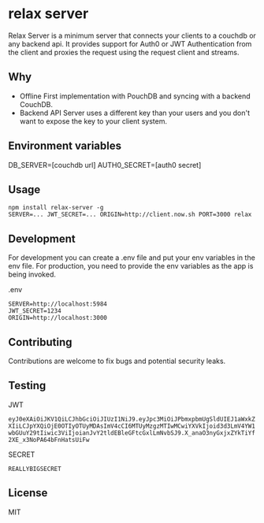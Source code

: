 # relax server

Relax Server is a minimum server that connects your clients to a couchdb or any backend api. It provides support for Auth0 or JWT Authentication from the client and proxies the request using the request client and streams.

## Why

* Offline First implementation with PouchDB and syncing with a backend CouchDB.
* Backend API Server uses a different key than your users and you don't want to expose
the key to your client system.

## Environment variables

DB_SERVER=[couchdb url]
AUTH0_SECRET=[auth0 secret]

## Usage

```
npm install relax-server -g
SERVER=... JWT_SECRET=... ORIGIN=http://client.now.sh PORT=3000 relax
```

## Development

For development you can create a .env file and put your env variables in
the env file. For production, you need to provide the env variables as the
app is being invoked.

.env

```
SERVER=http://localhost:5984
JWT_SECRET=1234
ORIGIN=http://localhost:3000
```


## Contributing

Contributions are welcome to fix bugs and potential security leaks.

## Testing

JWT

`eyJ0eXAiOiJKV1QiLCJhbGciOiJIUzI1NiJ9.eyJpc3MiOiJPbmxpbmUgSldUIEJ1aWxkZXIiLCJpYXQiOjE0OTIyOTUyMDAsImV4cCI6MTUyMzgzMTIwMCwiYXVkIjoid3d3LmV4YW1wbGUuY29tIiwic3ViIjoianJvY2tldEBleGFtcGxlLmNvbSJ9.X_anaO3nyGxjxZYkTiYf2XE_x3NoPA64bFnHatsUiFw`

SECRET

`REALLYBIGSECRET`

## License

MIT
